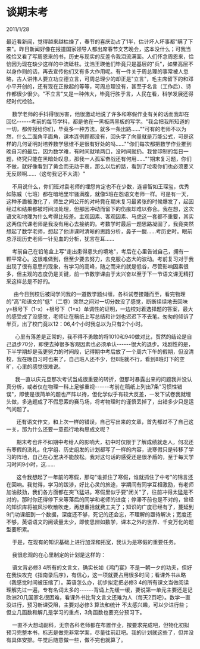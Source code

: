 # 谈期末考
2011/1/28

最近看新闻，觉得越来越枯燥了，春节的喜庆劲占了1半，估计坏人坏事都"瞒了下来"。昨日新闻好像在报道国家领导人都出席春节文艺晚会，这本没什么；可我当晚恰又看了写周恩来的书，历史与现实的反差令我泪流满面。人们怀念周恩来，恰恰因为现在缺少这样的中流砥柱。沈浩王瑛他们毕竟只是基层的"兵"，如果高层不以身作则的话，再去宣传他们又有多大作用呢。有一件关于周总理的事常被人忽略，古人讲伟人要立功立德立言，可周总理少的却正是"立言"，毛主席留下的和邓小平开创的，还有现在正掀起的等等，可周总理没有，甚至于名言（工作后）、诗作都很少很少。"不立言"又是一种伟大，毕竟行胜于言，人民在看，科学发展还得经时代检验。

   
数学老师的手抖得很厉害，他很激动地说了许多和寒假作业有关的话而我却在回忆------考前的每节学科，都是他在一黑板两黑板的写字。"我会把我所知道的一切，都传授给你们，毕竟多一种方法，就多一条出路......""可有的老师不以为然，什么二面角平面角，课本连例题都没有，回头学了向量就是万能公式，可是这样的几何证明对培养数学思维不是很有好处的吗......""你们每次都把数学作业推到晚自习的最后，因为数学难，有时间就啃两口，没时间就扔。我曾印制的每日一题，终究只能在黑暗处叹息，那我一人孤军奋战还有何用......""期末复习题，你们不做，就好像看到了黄金而无动于衷，那么以后的路，看到了垃圾你们也必须要义无反顾啊......（这句我记不大清）"

   
不用说什么，你们班对袁老师的埋怨肯定也不在少数，连睿智如王琛玺，优秀如陈威（七班）都在暗地里牢骚满腹，就像5班在怨语文老师一样。可是有一天，这种矛盾被激化了，师生之间公开的对峙竟在期末复习最紧张的时候爆发了，起因经过和结果都被时间淡处理，但那因冲动而留下的伤痕却难以弥合。我在想，这次语文和地理为什么考得比较差。主观因素、客观因素、马虎这一套都不重要，其实这两位代课老师是我没有用心去接纳的。考数学时最后一题思路凝固了，我竟突然想起了数学老师，想起了他讲课时清晰的思路分析，鼻子一酸......考历史时。眼前总浮现历史老师一针见血的分析，犹言在耳......

   
考前自己在铅笔盒上写"走出患得患失的境地"，考后在心里告诫自己，拥有一颗平常心。这很难做到，但至少要去努力，去克服心态大的波动。考前复习对于我出现了很有意思的现象，有学习的高峰，随之而来的就是低谷，尽管影响因素很多，但主观的态度仍是关键，前一节数学课由于太兴奋以至于下一节语文课无精打采这样总是不好的。

    
由今日到校后被同学问我的一道数学题纠缠，各科试卷接踵而至，看完物理的"高"和语文的"低"（二卷）突然之间对一切分数没了感觉，断断续续地去回味y=根号下（1-x）+根号下（1+x）单调性的证明，一边校对着选择题的答案，最大的感受成了没感觉，老师让在稿纸上写总结和计划也迟迟下不去笔。匆匆的倾诉了半页，出了校门竟以12：06,4个小时我总以为只有2个小时。

     
心里有落差是正常的，我不得不勇敢的将1010和940做对比，贸然的结论是自己退步70分，即使去掉很多客观因素也必须承认------很大的退步。戏剧性的是，下半学期却是我更努力的时间段，记得期中考后放了一个周六下午的假期，但没清校，我在晚自习时也来了，自己班人还不少，但8班就不行，看到8班灯下的空旷，心里的感觉很难说。

     
我一直以庆元旦那次考试当成很重要的转折，但那时暴露出来的问题我并没认真分析，或者仅在物理一科上足够重视------考前在稿纸上列出7条"习惯性错误"，即使是很简单的题也严阵以待，但化学似乎有较大反差，一发下试卷我就埋头做，多选题成了不假思索的赛马场，将考物理时的谨慎丢掉了，出错多少只是运气问题了。

      
还有语文作文，和上次一样的错误，自己写出来的文章，首先都过不了自己这一关，那为什么还要一意孤行地构思成文呢？

      
期末考也许不如期中考给人的影响大，初中时仅限于了解成绩就走人，何况还有寒假的洗礼。化学组、历史组发的计划都写了一样的内容，说寒假只是转移了学习的阵地，自己在心里决不能放松。我对这句话的感受还是很矛盾的，至于每天学习时间9小时，这......

      
这令我想起了一年前的寒假，那句"谁抓住了寒假，谁就抓住了中考"的锦言还在回响。我觉得，学习的跋涉，好比心灵的旅途，学期间有同学互相激励，有老师加油鼓劲，我们各方面都在突飞猛进。寒假里似乎要"闭关"了，往前冲得太猛是不对的，那时你还得停下来等落后的同学和老师的进度；停滞不前也是不对的，曾经的知识库将被风沙吹散吹走，再想重拾就费工夫了；知识的广度已经有了，蔓延到9门功课细到一个数据，深度还不够，死记的还会忘，不理解的亟待解决；宽度还不够，英语语文的阅读量太少，即使思辨如数学，课本之外的世界、千变万化的题型要积累。

    于是，在现有的知识基础上进行加深和拓宽，我认为是寒假的重要任务。

    我很悲观的在心里制定的计划是这样的：

    语文背必修3
4所有的文言文，确实长如《鸿门宴》不是一朝一夕的功夫，但好在我快攻克《指南录后序》，有信心，这一项就要占用很多时间；看课外书从略（我感觉时间被压缩了）。英语怎么办，初步拟定把必修3
4的所有课文当做阅读理解先过一遍，专有名词太多的------背诵上先缓一缓，要说第一单元主要还是记欧洲20几国家名很困难，看课外书比背文言文还难为人（每天2页吧）。数学一直没进行，预习新课受阻，主要对必修3
算法和统计
不太感兴趣，可以少进行些；但立几函数和解几是学习的重点，3角函数也要充分预习下。

   
一直不大想动副科，无奈各科老师都在布置作业，按要求完成吧，但物化初拟预习完整本书，标志是做完非常学案，尽量往前赶吧。我的计划就这些了，但并没有具体安排。午觉后随意做一些，做不完也就算了。 
